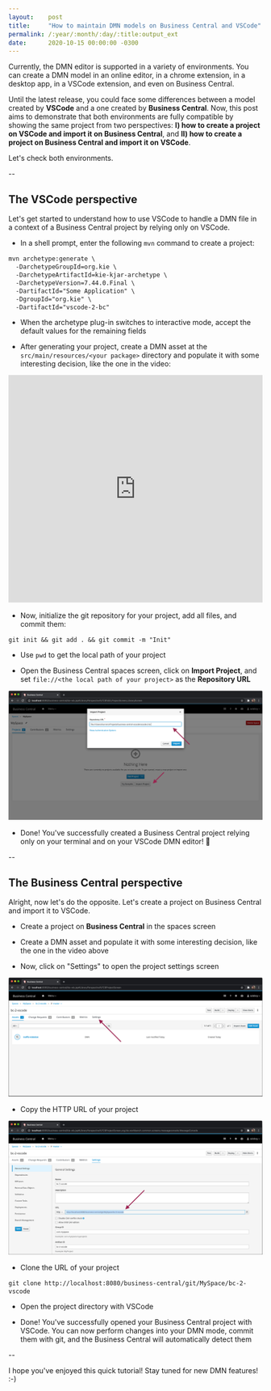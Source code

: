 ```yaml
---
layout:    post
title:     "How to maintain DMN models on Business Central and VSCode"
permalink: /:year/:month/:day/:title:output_ext
date:      2020-10-15 00:00:00 -0300
---
```


Currently, the DMN editor is supported in a variety of environments. You can create a DMN model in an online editor, in a chrome extension, in a desktop app, in a VSCode extension, and even on Business Central.

Until the latest release, you could face some differences between a model created by **VSCode** and a one created by **Business Central**. Now, this post aims to demonstrate that both environments are fully compatible by showing the same project from two perspectives: **I) how to create a project on VSCode and import it on Business Central**, and **II) how to create a project on Business Central and import it on VSCode**.

Let's check both environments.

--

## The VSCode perspective

Let's get started to understand how to use VSCode to handle a DMN file in a context of a Business Central project by relying only on VSCode.

- In a shell prompt, enter the following `mvn` command to create a project:

```
mvn archetype:generate \
  -DarchetypeGroupId=org.kie \
  -DarchetypeArtifactId=kie-kjar-archetype \
  -DarchetypeVersion=7.44.0.Final \
  -DartifactId="Some Application" \
  -DgroupId="org.kie" \
  -DartifactId="vscode-2-bc"
```

- When the archetype plug-in switches to interactive mode, accept the default values for the remaining fields

- After generating your project, create a DMN asset at the `src/main/resources/<your package>` directory and populate it with some interesting decision, like the one in the video:

<iframe width="100%" height="450" src="https://www.youtube.com/embed/x8SeRDmRes0" frameborder="0" allow="accelerometer; autoplay; clipboard-write; encrypted-media; gyroscope; picture-in-picture" allowfullscreen></iframe>

- Now, initialize the git repository for your project, add all files, and commit them:

```
git init && git add . && git commit -m "Init"
```

- Use `pwd` to get the local path of your project

- Open the Business Central spaces screen, click on **Import Project**, and set `file://<the local path of your project>` as the **Repository URL**

[![Import popup screenshot](/assets/how-to-maintain-dmn-models-on-business-central-and-vscode-import.png "Import popup screenshot")](/assets/how-to-maintain-dmn-models-on-business-central-and-vscode-import.png)

- Done! You've successfully created a Business Central project relying only on your terminal and on your VSCode DMN editor! 🎉

--

## The Business Central perspective

Alright, now let's do the opposite. Let's create a project on Business Central and import it to VSCode.

- Create a project on **Business Central** in the spaces screen

- Create a DMN asset and populate it with some interesting decision, like the one in the video above

- Now, click on "Settings" to open the project settings screen

[![Setting tab screenshot](/assets/how-to-maintain-dmn-models-on-business-central-and-vscode-settings.png "Setting tab screenshot")](/assets/how-to-maintain-dmn-models-on-business-central-and-vscode-settings.png)

- Copy the HTTP URL of your project

[![Business Central repository URL screenshot](/assets/how-to-maintain-dmn-models-on-business-central-and-vscode-repo-url.png "Business Central repository URL screenshot")](/assets/how-to-maintain-dmn-models-on-business-central-and-vscode-repo-url.png)

- Clone the URL of your project
 
```
git clone http://localhost:8080/business-central/git/MySpace/bc-2-vscode
```

- Open the project directory with VSCode

- Done! You've successfully opened your Business Central project  with VSCode. You can now perform changes into your DMN mode, commit them with git, and the Business Central will automatically detect them

--

I hope you've enjoyed this quick tutorial! Stay tuned for new DMN features! :-)




